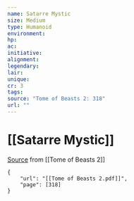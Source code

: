 ```yaml
---
name: Satarre Mystic
size: Medium
type: Humanoid
environment: 
hp: 
ac: 
initiative: 
alignment: 
legendary: 
lair: 
unique: 
cr: 3
tags: 
source: "Tome of Beasts 2: 318"
url: ""
---
```

# [[Satarre Mystic]]

[Source](zotero://open-pdf/library/items/9UQIAB6R?page=318) from [[Tome of Beasts 2]]

```pdf
{
	"url": "[[Tome of Beasts 2.pdf]]",
	"page": [318]
}
```

